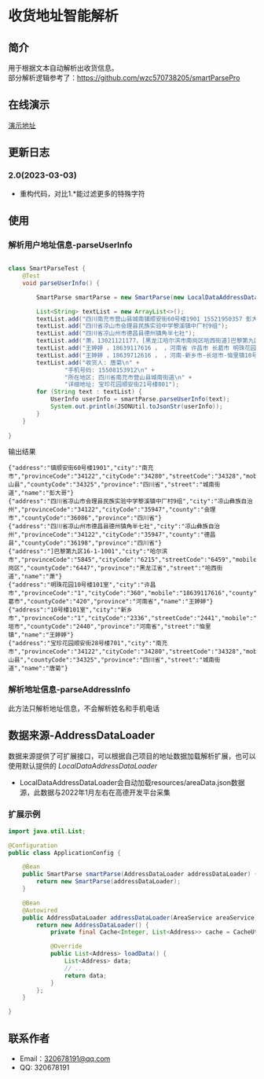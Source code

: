 # 收货地址智能解析

## 简介
用于根据文本自动解析出收货信息。 \
部分解析逻辑参考了：https://github.com/wzc570738205/smartParsePro

## 在线演示
[演示地址](http://114.132.48.33/)

## 更新日志
### 2.0(2023-03-03)
- 重构代码，对比1.*能过滤更多的特殊字符


## 使用
### 解析用户地址信息-parseUserInfo
```java

class SmartParseTest {
    @Test
    void parseUserInfo() {

        SmartParse smartParse = new SmartParse(new LocalDataAddressDataLoader());

        List<String> textList = new ArrayList<>();
        textList.add("四川南充市营山县城南镇顺安街60号楼1901 15521950357 彭大哥");
        textList.add("四川省凉山市会理县民族实验中学黎溪镇中厂村9组");
        textList.add("四川省凉山州市德昌县德州镇角半七社");
        textList.add("萧，13021121177，[黑龙江哈尔滨市南岗区哈西街道]巴黎第九区16-1-1001");
        textList.add("王婷婷 ，18639117616 ， ，河南省 许昌市 长葛市 明珠花园10号楼101室");
        textList.add("王婷婷 ，18639712616 ， ，河南-新乡市-长垣市-恼里镇10号楼101室");
        textList.add("收货人: 唐菊\n" +
                "手机号码: 15508153912\n" +
                "所在地区: 四川省南充市营山县城南街道\n" +
                "详细地址: 宝珍花园顺安街21号楼801");
        for (String text : textList) {
            UserInfo userInfo = smartParse.parseUserInfo(text);
            System.out.println(JSONUtil.toJsonStr(userInfo));
        }
    }
    
}
```
输出结果
```text
{"address":"镇顺安街60号楼1901","city":"南充市","provinceCode":"34122","cityCode":"34280","streetCode":"34328","mobile":"15521950357","county":"营山县","countyCode":"34325","province":"四川省","street":"城南街道","name":"彭大哥"}
{"address":"四川省凉山市会理县民族实验中学黎溪镇中厂村9组","city":"凉山彝族自治州","provinceCode":"34122","cityCode":"35947","county":"会理市","countyCode":"36086","province":"四川省"}
{"address":"四川省凉山州市德昌县德州镇角半七社","city":"凉山彝族自治州","provinceCode":"34122","cityCode":"35947","county":"德昌县","countyCode":"36198","province":"四川省"}
{"address":"]巴黎第九区16-1-1001","city":"哈尔滨市","provinceCode":"5845","cityCode":"6215","streetCode":"6459","mobile":"13021121177","county":"南岗区","countyCode":"6447","province":"黑龙江省","street":"哈西街道","name":"萧"}
{"address":"明珠花园10号楼101室","city":"许昌市","provinceCode":"1","cityCode":"360","mobile":"18639117616","county":"长葛市","countyCode":"420","province":"河南省","name":"王婷婷"}
{"address":"10号楼101室","city":"新乡市","provinceCode":"1","cityCode":"2336","streetCode":"2441","mobile":"18639712616","county":"长垣市","countyCode":"2440","province":"河南省","street":"恼里镇","name":"王婷婷"}
{"address":"宝珍花园顺安街28号楼701","city":"南充市","provinceCode":"34122","cityCode":"34280","streetCode":"34328","mobile":"15508153912","county":"营山县","countyCode":"34325","province":"四川省","street":"城南街道","name":"唐菊"}
```

### 解析地址信息-parseAddressInfo
此方法只解析地址信息，不会解析姓名和手机电话

## 数据来源-AddressDataLoader
数据来源提供了可扩展接口，可以根据自己项目的地址数据加载解析扩展，也可以使用默认提供的 *LocalDataAddressDataLoader*
- LocalDataAddressDataLoader会自动加载resources/areaData.json数据源，此数据与2022年1月左右在高德开发平台采集
### 扩展示例
```java
import java.util.List;

@Configuration
public class ApplicationConfig {

    @Bean
    public SmartParse smartParse(AddressDataLoader addressDataLoader) {
        return new SmartParse(addressDataLoader);
    }

    @Bean
    @Autowired
    public AddressDataLoader addressDataLoader(AreaService areaService) {
        return new AddressDataLoader() {
            private final Cache<Integer, List<Address>> cache = CacheUtil.newFIFOCache(1);

            @Override
            public List<Address> loadData() {
                List<Address> data;
                // ...
                return data;
            }
        };
    }

}
```




## 联系作者
* Email：320678191@qq.com
* QQ: 320678191
